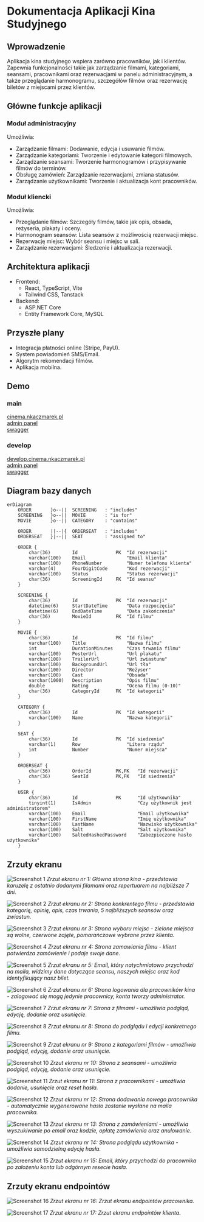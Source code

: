 # Dokumentacja Aplikacji Kina Studyjnego

## Wprowadzenie
Aplikacja kina studyjnego wspiera zarówno pracowników, jak i klientów. Zapewnia funkcjonalności takie jak zarządzanie filmami, kategoriami, seansami, pracownikami oraz rezerwacjami w panelu administracyjnym, a także przeglądanie harmonogramu, szczegółów filmów oraz rezerwację biletów z miejscami przez klientów.

## Główne funkcje aplikacji

### Moduł administracyjny
Umożliwia:

- Zarządzanie filmami: Dodawanie, edycja i usuwanie filmów.
- Zarządzanie kategoriami: Tworzenie i edytowanie kategorii filmowych.
- Zarządzanie seansami: Tworzenie harmonogramów i przypisywanie filmów do terminów.
- Obsługę zamówień: Zarządzanie rezerwacjami, zmiana statusów.
- Zarządzanie użytkownikami: Tworzenie i aktualizacja kont pracowników.

### Moduł kliencki
Umożliwia:

- Przeglądanie filmów: Szczegóły filmów, takie jak opis, obsada, reżyseria, plakaty i oceny.
- Harmonogram seansów: Lista seansów z możliwością rezerwacji miejsc.
- Rezerwację miejsc: Wybór seansu i miejsc w sali.
- Zarządzanie rezerwacjami: Śledzenie i aktualizacja rezerwacji.

## Architektura aplikacji
- Frontend:
    - React, TypeScript, Vite
    - Tailwind CSS, Tanstack 
- Backend:
    - ASP.NET Core
    - Entity Framework Core, MySQL

## Przyszłe plany
- Integracja płatności online (Stripe, PayU).
- System powiadomień SMS/Email.
- Algorytm rekomendacji filmów.
- Aplikacja mobilna.

## Demo

### main
[cinema.nkaczmarek.pl](https://cinema.nkaczmarek.pl)\
[admin panel](https://cinema.nkaczmarek.pl/admin)\
[swagger](https://cinema.nkaczmarek.pl/swagger)

### develop
[develop.cinema.nkaczmarek.pl](https://develop.cinema.nkaczmarek.pl)\
[admin panel](https://develop.cinema.nkaczmarek.pl/admin)\
[swagger](https://develop.cinema.nkaczmarek.pl/swagger)

## Diagram bazy danych

```mermaid
erDiagram
    ORDER       }o--||  SCREENING   : "includes"
    SCREENING   }o--||  MOVIE       : "is for"
    MOVIE       }o--||  CATEGORY    : "contains"
    
    ORDER       ||--|{  ORDERSEAT   : "includes"
    ORDERSEAT   }|--||  SEAT        : "assigned to"

    ORDER {
        char(36)        Id              PK  "Id rezerwacji"
        varchar(100)    Email               "Email klienta"
        varchar(100)    PhoneNumber         "Numer telefonu klienta"
        varchar(4)      FourDigitCode       "Kod rezerwacji"
        varchar(100)    Status              "Status rezerwacji"
        char(36)        ScreeningId     FK  "Id seansu"
    }

    SCREENING {
        char(36)        Id              PK  "Id rezerwacji"
        datetime(6)     StartDateTime       "Data rozpoczęcia"
        datetime(6)     EndDateTime         "Data zakończenia"
        char(36)        MovieId         FK  "Id filmu"
    }
    
    MOVIE {
        char(36)        Id              PK  "Id filmu"
        varchar(100)    Title               "Nazwa filmu"
        int             DurationMinutes     "Czas trwania filmu"
        varchar(100)    PosterUrl           "Url plakatu"
        varchar(100)    TrailerUrl          "Url zwiastunu"
        varchar(100)    BackgroundUrl       "Url tła"
        varchar(100)    Director            "Reżyser"
        varchar(100)    Cast                "Obsada"
        varchar(1000)   Description         "Opis filmu"
        double          Rating              "Ocena filmu (0-10)"
        char(36)        CategoryId      FK  "Id kategorii"
    }
    
    CATEGORY {
        char(36)        Id              PK  "Id kategorii"
        varchar(100)    Name                "Nazwa kategorii"
    }
    
    SEAT {
        char(36)        Id              PK  "Id siedzenia"
        varchar(1)      Row                 "Litera rządu"
        int             Number              "Numer miejsca"
    }
    
    ORDERSEAT {
        char(36)        OrderId         PK,FK  	"Id rezerwacji"
        char(36)        SeatId          PK,FK  	"Id siedzenia"
    }
    
    USER {
        char(36)        Id              PK  	"Id użytkownika"
        tinyint(1)      IsAdmin             	"Czy użytkownik jest administratorem"
        varchar(100)    Email               	"Email użytkownika"
        varchar(100)    FirstName           	"Imię użytkownika"
        varchar(100)    LastName            	"Nazwisko użytkownika"
        varchar(100)    Salt		        	"Salt użytkownika"
        varchar(100)    SaltedHashedPassword	"Zabezpieczone hasło użytkownika"
    }
```

## Zrzuty ekranu

![Screenshot 1](images/main_page_1.png)
*Zrzut ekranu nr 1: Główna strona kina - przedstawia karuzelę z ostatnio dodanymi filamami oraz repertuarem na najbliższe 7 dni.*

![Screenshot 2](images/main_page_2.png)
*Zrzut ekranu nr 2: Strona konkrentego filmu - przedstawia kategorię, opinię, opis, czas trwania, 5 najbliższych seansów oraz zwiastun.*

![Screenshot 3](images/main_page_3.png)
*Zrzut ekranu nr 3: Strona wyboru miejsc - zielone miejsca są wolne, czerwone zajęte, pomarańczowe wybrane przez klienta.*

![Screenshot 4](images/main_page_4.png)
*Zrzut ekranu nr 4: Strona zamawiania filmu - klient potwierdza zamówienie i podaje swoje dane.*

![Screenshot 5](images/email_ticket.png)
*Zrzut ekranu nr 5: Email, który natychmiatowo przychodzi na maila, widzimy dane dotyczące seansu, naszych miejsc oraz kod identyfikujący nasz bilet.*

![Screenshot 6](images/admin_login.png)
*Zrzut ekranu nr 6: Strona logowania dla pracowników kina - zalogować się mogą jedynie pracownicy, konta tworzy administrator.*

![Screenshot 7](images/admin_page_filmy.png)
*Zrzut ekranu nr 7: Strona z filmami - umożliwia podgląd, edycję, dodanie oraz usunięcie.*

![Screenshot 8](images/admin_page_film_joker.png)
*Zrzut ekranu nr 8: Strona do podglądu i edycji konkretnego filmu.*

![Screenshot 9](images/admin_page_kategorie.png)
*Zrzut ekranu nr 9: Strona z kategoriami filmów - umożliwia podgląd, edycję, dodanie oraz usunięcie.*

![Screenshot 10](images/admin_page_seanse.png)
*Zrzut ekranu nr 10: Strona z seansami - umożliwia podgląd, edycję, dodanie oraz usunięcie.*

![Screenshot 11](images/admin_page_pracownicy.png)
*Zrzut ekranu nr 11: Strona z pracownikami - umożliwia dodanie, usunięcie oraz reset hasła.*

![Screenshot 12](images/admin_page_nowy_pracownik.png)
*Zrzut ekranu nr 12: Strona dodawania nowego pracownika - automatycznie wygenerowane hasło zostanie wysłane na maila pracownika.*

![Screenshot 13](images/admin_page_zamowienia.png)
*Zrzut ekranu nr 13: Strona z zamówieniami - umożliwia wyszukiwanie po email oraz kodzie, opłatę zamówienia oraz anulowanie.*

![Screenshot 14](images/admin_page_zmiana_hasla.png)
*Zrzut ekranu nr 14: Strona podglądu użytkownika - umożliwia samodzielną edycję hasła.*

![Screenshot 15](images/email_nowy_pracownik_haslo.png)
*Zrzut ekranu nr 15: Email, który przychodzi do pracownika po założeniu konta lub odgórnym resecie hasła.*

## Zrzuty ekranu endpointów

![Screenshot 16](images/swagger_admin.png)
*Zrzut ekranu nr 16: Zrzut ekranu endpointów pracownika.*

![Screenshot 17](images/swagger_user.png)
*Zrzut ekranu nr 17: Zrzut ekranu endpointów klienta.*
